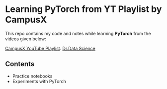 # Learning PyTorch from YT Playlist by CampusX

This repo contains my code and notes while learning **PyTorch** from the videos given below:

[CampusX YouTube Playlist](https://youtu.be/QZsguRbcOBM?feature=shared).
[Dr.Data Science](https://www.youtube.com/watch?v=YJ1wSxbqqo8&list=PLLeO8f6PhlKb_FAC7qxOBtxT9-8EPDAqk&index=6)

## Contents
- Practice notebooks
- Experiments with PyTorch


